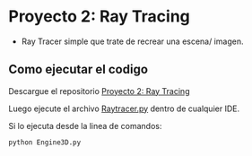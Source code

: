 # Proyecto 2: Ray Tracing

- Ray Tracer simple que trate de recrear una escena/ imagen.

## Como ejecutar el codigo

Descargue el repositorio [Proyecto 2: Ray Tracing](https://github.com/juanferdeleon/Proyecto-2-Ray-Tracing)

Luego ejecute el archivo [Raytracer.py](/Raytracer.py) dentro de cualquier IDE.

Si lo ejecuta desde la linea de comandos:

```bash
python Engine3D.py
```
